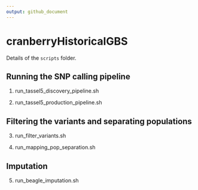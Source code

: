 ```yaml
---
output: github_document
---
```



# cranberryHistoricalGBS

Details of the `scripts` folder.

## Running the SNP calling pipeline

1. run_tassel5_discovery_pipeline.sh  

2. run_tassel5_production_pipeline.sh  

## Filtering the variants and separating populations

3. run_filter_variants.sh

4. run_mapping_pop_separation.sh

## Imputation

5. run_beagle_imputation.sh

